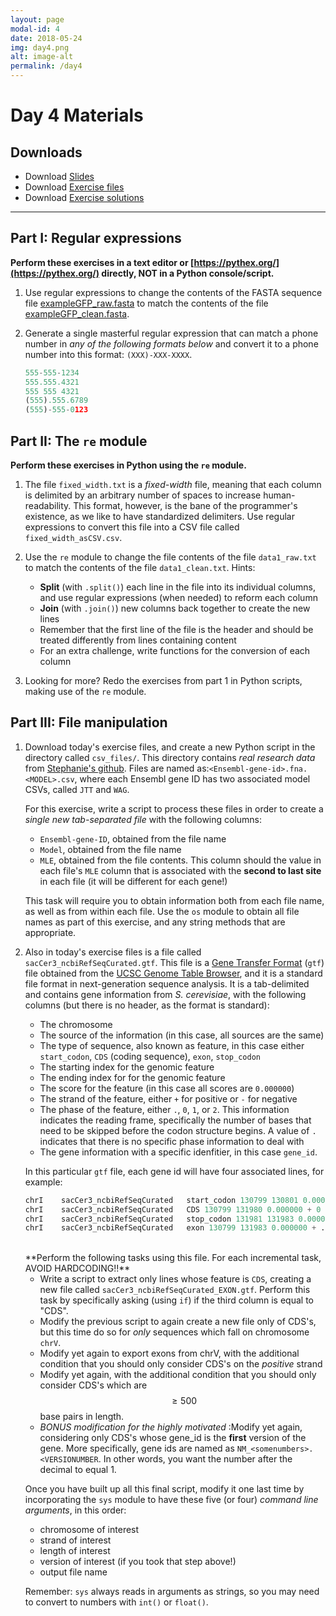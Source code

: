 ```yaml
---
layout: page
modal-id: 4
date: 2018-05-24
img: day4.png
alt: image-alt
permalink: /day4
---
```


# Day 4 Materials

## Downloads

+ Download [Slides](link)
+ Download [Exercise files](link)
+ Download [Exercise solutions](link)

----------------------------



## Part I: Regular expressions

**Perform these exercises in a text editor or [https://pythex.org/](https://pythex.org/) directly, NOT in a Python console/script.**


1.  Use regular expressions to change the contents of the FASTA sequence file [exampleGFP_raw.fasta](./exampleGFP_raw.fasta) to match the contents of the file [exampleGFP_clean.fasta](./exampleGFP_clean.fasta). 

2. Generate a single masterful regular expression that can match a phone number in *any of the following formats below* and convert it to a phone number into this format: `(XXX)-XXX-XXXX`. 

    ```python
    555-555-1234
    555.555.4321
    555 555 4321
    (555).555.6789
    (555)-555-0123
    ```		
        
## Part II: The `re` module

**Perform these exercises in Python using the `re` module.**


1. The file `fixed_width.txt` is a *fixed-width* file, meaning that each column is delimited by an arbitrary number of spaces to increase human-readability. This format, however, is the bane of the programmer's existence, as we like to have standardized delimiters. Use regular expressions to convert this file into a CSV file called `fixed_width_asCSV.csv`.

2. Use the `re` module to change the file contents of the file `data1_raw.txt` to match the contents of the file `data1_clean.txt`. Hints:
	+ **Split** (with `.split()`) each line in the file into its individual columns, and use regular expressions (when needed) to reform each column
	+ **Join** (with `.join()`) new columns back together to create the new lines
	+ Remember that the first line of the file is the header and should be treated differently from lines containing content
	+ For an extra challenge, write functions for the conversion of each column
	
3. Looking for more? Redo the exercises from part 1 in Python scripts, making use of the `re` module.


## Part III: File manipulation

1. Download today's exercise files, and create a new Python script in the directory called `csv_files/`. This directory contains *real research data* from [Stephanie's github](https://github.com/sjspielman/protein_rates_models). Files are named as:`<Ensembl-gene-id>.fna.<MODEL>.csv`, where each Ensembl gene ID has two associated model CSVs, called `JTT` and `WAG`. 

	For this exercise, write a script to process these files in order to create a *single new tab-separated file* with the following columns:
	+ `Ensembl-gene-ID`, obtained from the file name
	+ `Model`, obtained from the file name
	+ `MLE`, obtained from the file contents. This column should the value in each file's `MLE` column that is associated with the **second to last site** in each file (it will be different for each gene!)

	This task will require you to obtain information both from each file name, as well as from within each file. Use the `os` module to obtain all file names as part of this exercise, and any string methods that are appropriate.


2. Also in today's exercise files is a file called `sacCer3_ncbiRefSeqCurated.gtf`. This file is a [Gene Transfer Format](https://useast.ensembl.org/info/website/upload/gff.html) (`gtf`) file obtained from the [UCSC Genome Table Browser](http://genome.ucsc.edu/cgi-bin/hgTables), and it is a standard file format in next-generation sequence analysis. It is a tab-delimited and contains gene information from *S. cerevisiae*, with the following columns (but there is no header, as the format is standard):
	+ The chromosome
	+ The source of the information (in this case, all sources are the same)
	+ The type of sequence, also known as feature, in this case either `start_codon`, `CDS` (coding sequence), `exon`, `stop_codon`
	+ The starting index for the genomic feature
	+ The ending index for for the genomic feature
	+ The score for the feature (in this case all scores are `0.000000`)
	+ The strand of the feature, either `+` for positive or `-` for negative
	+ The phase of the feature, either `.`, `0`, `1`, or `2`. This information indicates the reading frame, specifically the number of bases that need to be skipped before the codon structure begins. A value of `.` indicates that there is no specific phase information to deal with
	+ The gene information with a specific idenfitier, in this case `gene_id`.
	
	In this particular `gtf` file, each gene id will have four associated lines, for example:
	
	
	``` python 
	chrI	sacCer3_ncbiRefSeqCurated	start_codon 130799 130801 0.000000 + . gene_id "NM_001178157.1";
	chrI	sacCer3_ncbiRefSeqCurated	CDS	130799 131980 0.000000 + 0 gene_id "NM_001178157.1";
	chrI	sacCer3_ncbiRefSeqCurated	stop_codon 131981 131983 0.000000 . gene_id "NM_001178157.1";
	chrI	sacCer3_ncbiRefSeqCurated	exon 130799 131983 0.000000 + . gene_id "NM_001178157.1";
	```
	<br>
	**Perform the following tasks using this file. For each incremental task, AVOID HARDCODING!!**
	
	
	+ Write a script to extract only lines whose feature is `CDS`, creating a new file called `sacCer3_ncbiRefSeqCurated_EXON.gtf`. Perform this task by specifically asking (using `if`) if the third column is equal to "CDS".
	+ Modify the previous script to again create a new file only of CDS's, but this time do so for *only* sequences which fall on chromosome `chrV`.
	+ Modify yet again to export exons from chrV, with the additional condition that you should only consider CDS's on the *positive* strand
	+ Modify yet again, with the additional condition that you should only consider CDS's which are $$\geq500$$ base pairs in length.
	+ *BONUS modification for the highly motivated* :Modify yet again, considering only CDS's whose gene_id is the **first** version of the gene. More specifically, gene ids are named as `NM_<somenumbers>.<VERSIONUMBER`. In other words, you want the number after the decimal to equal 1.
	
	Once you have built up all this final script, modify it one last time by incorporating the `sys` module to have these five (or four) *command line arguments*, in this order:
		
	+ chromosome of interest
	+ strand of interest
	+ length of interest 
	+ version of interest (if you took that step above!)
	+ output file name

	Remember: `sys` always reads in arguments as strings, so you may need to convert to numbers with `int()` or `float()`.


<!-- If time for biopython, have them query the sequence for the longest 5 genes -->
